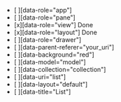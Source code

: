 *   [ ][data-role="app"]
*   [ ][data-role="pane"]
*   [x][data-role="view"] Done
*   [x][data-role="layout"] Done
*   [ ][data-role="drawer"]
*   [ ][data-parent-referer="your_uri"]
*   [ ][data-background="red"]
*   [ ][data-model="model"]
*   [ ][data-collection="collection"]
*   [ ][data-uri="list"]
*   [ ][data-layout="default"]
*   [ ][data-title="List"]